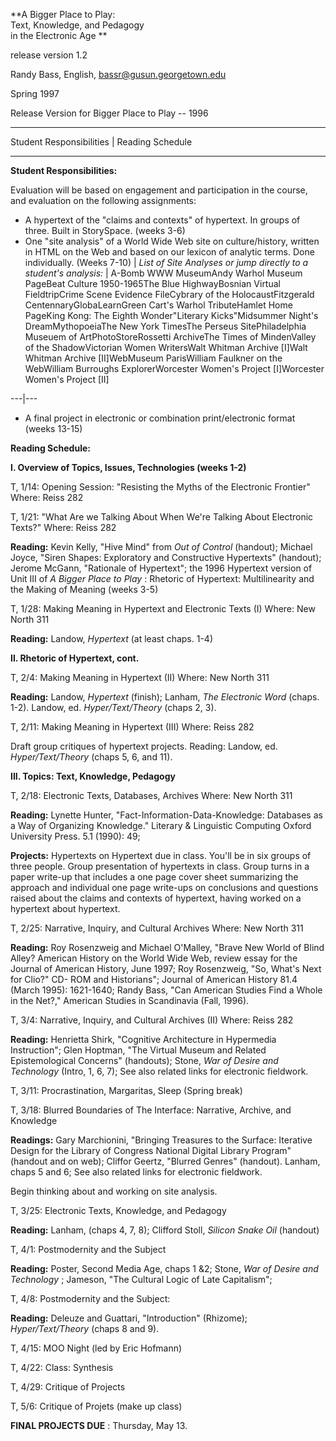 **A Bigger Place to Play:  
Text, Knowledge, and Pedagogy  
in the Electronic Age **

release version 1.2

Randy Bass, English, bassr@gusun.georgetown.edu

Spring 1997

Release Version for Bigger Place to Play -- 1996

* * *

Student Responsibilities | Reading Schedule

* * *

**Student Responsibilities:**

Evaluation will be based on engagement and participation in the course, and
evaluation on the following assignments:

  * A hypertext of the "claims and contexts" of hypertext. In groups of three. Built in StorySpace. (weeks 3-6)
  * One "site analysis" of a World Wide Web site on culture/history, written in HTML on the Web and based on our lexicon of analytic terms. Done individually. (Weeks 7-10)
| _List of Site Analyses or jump directly to a student's analysis:_ |  A-Bomb
WWW MuseumAndy Warhol Museum PageBeat Culture 1950-1965The Blue HighwayBosnian
Virtual FieldtripCrime Scene Evidence FileCybrary of the HolocaustFitzgerald
CentennaryGlobaLearnGreen Cart's Warhol TributeHamlet Home PageKing Kong: The
Eighth Wonder"Literary Kicks"Midsummer Night's DreamMythopoeiaThe New York
TimesThe Perseus SitePhiladelphia Museuem of ArtPhotoStoreRossetti ArchiveThe
Times of MindenValley of the ShadowVictorian Women WritersWalt Whitman Archive
[I]Walt Whitman Archive [II]WebMuseum ParisWilliam Faulkner on the WebWilliam
Burroughs ExplorerWorcester Women's Project [I]Worcester Women's Project [II]  
  
---|---  
  * A final project in electronic or combination print/electronic format (weeks 13-15) 

**Reading Schedule:**

**I. Overview of Topics, Issues, Technologies (weeks 1-2)**

T, 1/14: Opening Session: "Resisting the Myths of the Electronic Frontier"
Where: Reiss 282

T, 1/21: "What Are we Talking About When We're Talking About Electronic
Texts?" Where: Reiss 282

**Reading:** Kevin Kelly,  "Hive Mind" from _Out of Control_ (handout);
Michael Joyce,  "Siren Shapes: Exploratory and Constructive Hypertexts"
(handout); Jerome McGann, "Rationale of Hypertext"; the 1996 Hypertext version
of Unit III of _A Bigger Place to Play_ : Rhetoric of Hypertext:
Multilinearity and the Making of Meaning (weeks 3-5)

T, 1/28: Making Meaning in Hypertext and Electronic Texts (I) Where: New North
311

**Reading:** Landow, _Hypertext_ (at least chaps. 1-4)

**II. Rhetoric of Hypertext, cont.**

T, 2/4: Making Meaning in Hypertext (II) Where: New North 311

**Reading:** Landow, _Hypertext_ (finish); Lanham, _The Electronic Word_
(chaps. 1-2). Landow, ed. _Hyper/Text/Theory_ (chaps 2, 3).

T, 2/11: Making Meaning in Hypertext (III) Where: Reiss 282

Draft group critiques of hypertext projects. Reading: Landow, ed.
_Hyper/Text/Theory_ (chaps 5, 6, and 11).

**III. Topics: Text, Knowledge, Pedagogy**

T, 2/18: Electronic Texts, Databases, Archives Where: New North 311

**Reading:** Lynette Hunter,  "Fact-Information-Data-Knowledge: Databases as a
Way of Organizing Knowledge." Literary & Linguistic Computing Oxford
University Press. 5.1 (1990): 49;

**Projects:** Hypertexts on Hypertext due in class. You'll be in six groups of
three people. Group presentation of hypertexts in class. Group turns in a
paper write-up that includes a one page cover sheet summarizing the approach
and individual one page write-ups on conclusions and questions raised about
the claims and contexts of hypertext, having worked on a hypertext about
hypertext.

T, 2/25: Narrative, Inquiry, and Cultural Archives Where: New North 311

**Reading:** Roy Rosenzweig and Michael O'Malley,  "Brave New World of Blind
Alley? American History on the World Wide Web, review essay for the Journal of
American History, June 1997; Roy Rosenzweig, "So, What's Next for Clio?" CD-
ROM and Historians"; Journal of American History 81.4 (March 1995): 1621-1640;
Randy Bass, "Can American Studies Find a Whole in the Net?," American Studies
in Scandinavia (Fall, 1996).

T, 3/4: Narrative, Inquiry, and Cultural Archives (II) Where: Reiss 282

**Reading:** Henrietta Shirk,  "Cognitive Architecture in Hypermedia
Instruction"; Glen Hoptman, "The Virtual Museum and Related Epistemological
Concerns" (handouts); Stone, _War of Desire and Technology_ (Intro, 1, 6, 7);
See also related links for electronic fieldwork.

T, 3/11: Procrastination, Margaritas, Sleep (Spring break)

T, 3/18: Blurred Boundaries of The Interface: Narrative, Archive, and
Knowledge

**Readings:** Gary Marchionini, "Bringing Treasures to the Surface: Iterative
Design for the Library of Congress National Digital Library Program" (handout
and on web); Cliffor Geertz, "Blurred Genres" (handout). Lanham, chaps 5 and
6; See also related links for electronic fieldwork.

Begin thinking about and working on site analysis.

T, 3/25: Electronic Texts, Knowledge, and Pedagogy

**Reading:** Lanham, (chaps 4, 7, 8); Clifford Stoll, _Silicon Snake Oil_
(handout)

T, 4/1: Postmodernity and the Subject

**Reading:** Poster, Second Media Age, chaps 1  &2; Stone, _War of Desire and
Technology_ ; Jameson, "The Cultural Logic of Late Capitalism";

T, 4/8: Postmodernity and the Subject:

**Reading:** Deleuze and Guattari,  "Introduction" (Rhizome);
_Hyper/Text/Theory_ (chaps 8 and 9).

T, 4/15: MOO Night (led by Eric Hofmann)

T, 4/22: Class: Synthesis

T, 4/29: Critique of Projects

T, 5/6: Critique of Projets (make up class)

**FINAL PROJECTS DUE** : Thursday, May 13.

